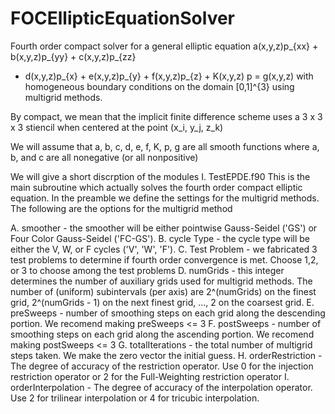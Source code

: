 # FOCEllipticEquationSolver
Fourth order compact solver for a general elliptic equation 
a(x,y,z)p_{xx} + b(x,y,z)p_{yy} + c(x,y,z)p_{zz} 
+ d(x,y,z)p_{x} + e(x,y,z)p_{y} + f(x,y,z)p_{z} + K(x,y,z) p = g(x,y,z) 
with homogeneous boundary conditions on the domain [0,1]^{3} using multigrid methods. 

By compact, we mean that the implicit finite difference scheme 
uses a 3 x 3 x 3 stiencil when centered at the point (x_i, y_j, z_k) 

We will assume that a, b, c, d, e, f, K, p, g are all smooth functions where a, b, and c are all nonegative (or all nonpositive) 

We will give a short discrption of the modules 
I. TestEPDE.f90 
This is the main subroutine which actually solves the fourth order compact elliptic equation. 
In the preamble we define the settings for the multigrid methods. The following are the options for the 
multigrid method 

A. smoother - the smoother will be either pointwise Gauss-Seidel ('GS') or 
Four Color Gauss-Seidel ('FC-GS'). 
B. cycle Type - the cycle type will be either the V, W, or F cycles ('V', 'W', 'F'). 
C. Test Problem - we fabricated 3 test problems to determine if fourth order convergence is met. 
Choose 1,2, or 3 to choose among the test problems 
D. numGrids - this integer determines the number of auxiliary grids used for multigrid methods. The number of (uniform) subintervals (per axis) are 2^(numGrids) on the finest grid, 2^(numGrids - 1) on the next finest grid, ..., 2 on the coarsest grid. 
E. preSweeps - number of smoothing steps on each grid along the descending portion. We recomend making    preSweeps <= 3 
F. postSweeps - number of smoothing steps on each grid along the ascending portion. We recomend making postSweeps <= 3 
G. totalIterations - the total number of multigrid steps taken. We make the zero vector the initial guess.
H. orderRestriction - The degree of accuracy of the restriction operator. Use 0 for the injection restriction operator or 2 for the Full-Weighting restriction operator 
I. orderInterpolation - The degree of accuracy of the interpolation operator. Use 2 for trilinear interpolation or 4 for tricubic interpolation. 


